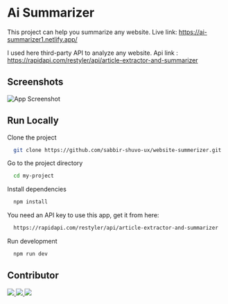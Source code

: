 # Ai Summarizer

This project can help you summarize any website.
Live link: https://ai-summarizer1.netlify.app/

I used here third-party API to analyze any website.
Api link : https://rapidapi.com/restyler/api/article-extractor-and-summarizer

## Screenshots

![App Screenshot](https://github.com/sabbir-shuvo-ux/website-summerizer/blob/main/public/websiteSs.png?raw=true)

## Run Locally

Clone the project

```bash
  git clone https://github.com/sabbir-shuvo-ux/website-summerizer.git
```

Go to the project directory

```bash
  cd my-project
```

Install dependencies

```bash
  npm install
```

You need an API key to use this app, get it from here:

```bash
  https://rapidapi.com/restyler/api/article-extractor-and-summarizer
```

Run development

```bash
  npm run dev
```

## Contributor

<a href = "https://github.com/Tanu-N-Prabhu/Python/graphs/contributors">
  <img src = "https://contrib.rocks/image?repo=sabbir-shuvo-ux/website-summerizer"/>
</a>

<a href = "https://github.com/Tanu-N-Prabhu/Python/graphs/contributors">
  <img src = "https://contrib.rocks/image?repo=promise-dash/website-summerizer"/>
</a>

<a href = "https://github.com/ThienBNguyen">
  <img src = "https://avatars.githubusercontent.com/u/48506100?s=400&u=0e91479bfeb73a0375affa3691b1044e2b77ba8a&v=4"/>
</a>

<!-- ========================================
## COPY and PASTE BELOW CODE TO SHOW YOUR PROFILE IN CONTRIBUTION SECTION
======================================== -->

<!-- make sure you change "GitHub_username" to your github username -->

<!-- <a href = "https://github.com/Tanu-N-Prabhu/Python/graphs/contributors">
  <img src = "https://contrib.rocks/image?repo=GitHub_username/repository_name"/>
</a> -->

<!-- ========================================
## END CONTRIBUTE SECTION
======================================== -->
